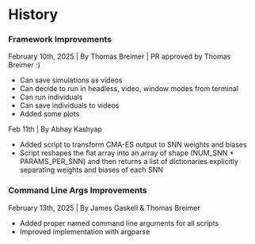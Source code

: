 # History

### Framework Improvements
February 10th, 2025 | By Thomas Breimer | PR approved by Thomas Breimer :)
- Can save simulations as videos
- Can decide to run in headless, video, window modes from terminal
- Can run individuals
- Can save individuals to videos
- Added some plots

Feb 11th | By Abhay Kashyap
- Added script to transform CMA-ES output to SNN weights and biases
- Script reshapes the flat array into an array of shape (NUM_SNN * PARAMS_PER_SNN) 
and then returns a list of dictionaries explicitly separating weights and biases of each SNN

### Command Line Args Improvements
February 13th, 2025 | By James Gaskell & Thomas Breimer
- Added proper named command line arguments for all scripts
- Improved implementation with argparse
